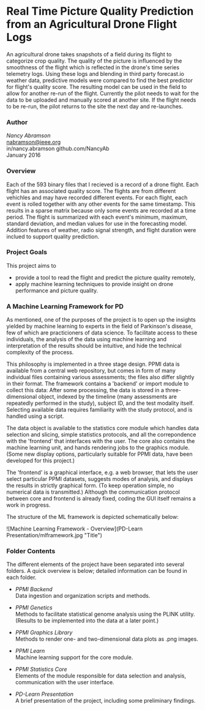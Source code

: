 Real Time Picture Quality Prediction from an Agricultural Drone Flight Logs
===========================================================================

An agricultural drone takes snapshots of a field during its flight to categorize crop quality. The quality of the picture is influenced by the smoothness of the flight which is reflected in the drone's time series telemetry logs. Using these logs and blending in third party forecast.io weather data, predictive models were compared to find the best predictor for flight's quality score. The resulting model can be used in the field to allow for another re-run of the flight.  Currently the pilot needs to wait for the data to be uploaded and manually scored at another site. If the flight needs to be re-run, the pilot returns to the site the next day and re-launches.

### Author

*Nancy Abramson*<br>
[nabramson@ieee.org](mailto:nabramson@ieee.org)<br>
in/nancy.abramson
github.com/NancyAb<br>
January 2016

### Overview

Each of the 593 binary files that I recieved is a record of a drone flight. Each flight has an associated quality score. The flights are from different vehichles and may have recorded different events. For each flight, each event is rolled together with any other events for the same timestamp. This results in a sparse matrix because only some events are recorded at a time period. The flight is summarized with each event's minimum, maximum, standard deviation,  and median values for use in the forecasting model. Addition features of weather, radio signal strength, and flight duration were inclued to support quality prediction.

### Project Goals

This project aims to

* provide a tool to read the flight and predict the picture quality remotely, 
* apply machine learning techniques to provide insight on drone performance and picture quality.

### A Machine Learning Framework for PD

As mentioned, one of the purposes of the project is to open up the insights yielded by machine learning to experts in the field of Parkinson's disease, few of which are practicioners of data science.  To facilitate access to these individuals, the analysis of the data using machine learning and interpretation of the results should be intuitive, and hide the technical complexity of the process.  

This philosophy is implemented in a three stage design.  PPMI data is available from a central web repository, but comes in form of many individual files containing various assessments; the files also differ slightly in their format.  The framework contains a 'backend' or import module to collect this data:  After some processing, the data is stored in a three-dimensional object, indexed by the timeline (many assessments are repeatedly performed in the study), subject ID, and the test modality itself.  Selecting available data requires familiarity with the study protocol, and is handled using a script.

The data object is available to the statistics core module which handles data selection and slicing, simple statistics protocols, and all the correpondence with the 'frontend' that interfaces with the user.  The core also contains the machine learning unit, and hands rendering jobs to the graphics module.  (Some new display options, particularly suitable for PPMI data, have been developed for this project.)

The 'frontend' is a graphical interface, e.g. a web browser, that lets the user select particular PPMI datasets, suggests modes of analysis, and displays the results in strictly graphical form.  (To keep operation simple, no numerical data is transmitted.)  Although the communication protocol between core and frontend is already fixed, coding the GUI itself remains a work in progress.

The structure of the ML framework is depicted schematically below:

![Machine Learning Framework - Overview](PD-Learn Presentation/mlframework.jpg "Title")

### Folder Contents

The different elements of the project have been separated into several folders.  A quick overview is below; detailed information can be found in each folder.

*	*PPMI Backend*<br>
	Data ingestion and organization scripts and methods.

*	*PPMI Genetics*<br>
	Methods to facilitate statistical genome analysis using the PLINK utility.  (Results to be implemented into the data at a later point.)

*	*PPMI Graphics Library*<br>
	Methods to render one- and two-dimensional data plots as .png images.

*	*PPMI Learn*<br>
	Machine learning support for the core module.

*	*PPMI Statistics Core*<br>
	Elements of the module responsible for data selection and analysis, communication with the user interface.

*	*PD-Learn Presentation*<br>
	A brief presentation of the project, including some preliminary findings.




